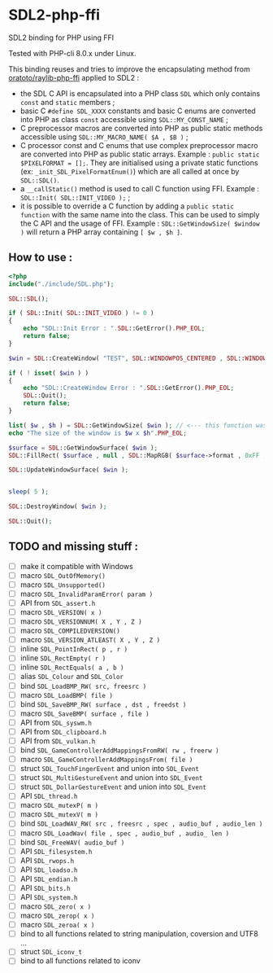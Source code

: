 # SDL2-php-ffi
SDL2 binding for PHP using FFI

Tested with PHP-cli 8.0.x under Linux.


This binding reuses and tries to improve the encapsulating method from [oratoto/raylib-php-ffi](https://github.com/oraoto/raylib-php-ffi) applied to SDL2 :

- the SDL C API is encapsulated into a PHP class `SDL` which only contains `const` and `static` members ;
- basic C `#define SDL_XXXX` constants and basic C enums are converted into PHP as class `const` accessible using `SDL::MY_CONST_NAME` ;
- C preprocessor macros are converted into PHP as public static methods accessible using `SDL::MY_MACRO_NAME( $A , $B )` ;
- C processor const and C enums that use complex preprocessor macro are converted into PHP as public static arrays. Example : ` public static $PIXELFORMAT = []; `. They are initialised using a private static functions (ex: `_init_SDL_PixelFormatEnum()`) which are all called at once by ` SDL::SDL() `.
- a `__callStatic()` method is used to call C function using FFI. Example : `` SDL::Init( SDL::INIT_VIDEO ); `` ;
- it is possible to override a C function by adding a ` public static function ` with the same name into the class. This can be used to simply the C API and the usage of FFI. Example : ` SDL::GetWindowSize( $window ) ` will return a PHP array containing ` [ $w , $h ] `.

## How to use :

```` PHP
<?php
include("./include/SDL.php");

SDL::SDL();

if ( SDL::Init( SDL::INIT_VIDEO ) != 0 )
{
	echo "SDL::Init Error : ".SDL::GetError().PHP_EOL;
	return false;
}

$win = SDL::CreateWindow( "TEST", SDL::WINDOWPOS_CENTERED , SDL::WINDOWPOS_CENTERED , 640 , 480 , SDL::WINDOW_SHOWN );

if ( ! isset( $win ) )
{
	echo "SDL::CreateWindow Error : ".SDL::GetError().PHP_EOL;
	SDL::Quit();
	return false;
}

list( $w , $h ) = SDL::GetWindowSize( $win ); // <--- this function was overriden to simplify
echo "The size of the window is $w x $h".PHP_EOL;

$surface = SDL::GetWindowSurface( $win );
SDL::FillRect( $surface , null , SDL::MapRGB( $surface->format , 0xFF , 0xFF , 0xFF ) );

SDL::UpdateWindowSurface( $win );


sleep( 5 );

SDL::DestroyWindow( $win );

SDL::Quit();
````


## TODO and missing stuff :
- [ ] make it compatible with Windows
- [ ] macro ` SDL_OutOfMemory() `
- [ ] macro ` SDL_Unsupported() `
- [ ] macro ` SDL_InvalidParamError( param ) `
- [ ] API from ` SDL_assert.h `
- [ ] macro ` SDL_VERSION( x ) `
- [ ] macro ` SDL_VERSIONNUM( X , Y , Z ) `
- [ ] macro ` SDL_COMPILEDVERSION() `
- [ ] macro ` SDL_VERSION_ATLEAST( X , Y , Z ) `
- [ ] inline ` SDL_PointInRect( p , r ) `
- [ ] inline ` SDL_RectEmpty( r ) `
- [ ] inline ` SDL_RectEquals( a , b ) `
- [ ] alias ` SDL_Colour ` and ` SDL_Color `
- [ ] bind ` SDL_LoadBMP_RW( src, freesrc ) `
- [ ] macro ` SDL_LoadBMP( file ) `
- [ ] bind ` SDL_SaveBMP_RW( surface , dst , freedst ) `
- [ ] macro ` SDL_SaveBMP( surface , file ) `
- [ ] API from ` SDL_syswm.h `
- [ ] API from ` SDL_clipboard.h `
- [ ] API from ` SDL_vulkan.h `
- [ ] bind ` SDL_GameControllerAddMappingsFromRW( rw , freerw ) `
- [ ] macro ` SDL_GameControllerAddMappingsFrom( file ) `
- [ ] struct ` SDL_TouchFingerEvent ` and union into ` SDL_Event `
- [ ] struct ` SDL_MultiGestureEvent ` and union into ` SDL_Event `
- [ ] struct ` SDL_DollarGestureEvent ` and union into ` SDL_Event `
- [ ] API ` SDL_thread.h `
- [ ] macro ` SDL_mutexP( m ) `
- [ ] macro ` SDL_mutexV( m ) `
- [ ] bind ` SDL_LoadWAV_RW( src , freesrc , spec , audio_buf , audio_len ) `
- [ ] macro ` SDL_LoadWav( file , spec , audio_buf , audio_ len ) `
- [ ] bind ` SDL_FreeWAV( audio_buf ) `
- [ ] API ` SDL_filesystem.h `
- [ ] API ` SDL_rwops.h `
- [ ] API ` SDL_loadso.h `
- [ ] API ` SDL_endian.h `
- [ ] API ` SDL_bits.h `
- [ ] API ` SDL_system.h `
- [ ] macro ` SDL_zero( x ) `
- [ ] macro ` SDL_zerop( x ) `
- [ ] macro ` SDL_zeroa( x ) `
- [ ] bind to all functions related to string manipulation, coversion and UTF8 ...
- [ ] struct ` SDL_iconv_t `
- [ ] bind to all functions related to iconv 
